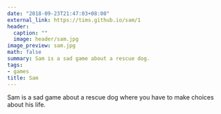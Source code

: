 ```yaml
---
date: "2018-09-23T21:47:03+08:00"
external_link: https://tims.github.io/sam/1
header:
  caption: ""
  image: header/sam.jpg
image_preview: sam.jpg
math: false
summary: Sam is a sad game about a rescue dog.
tags:
- games
title: Sam
---
```


Sam is a sad game about a rescue dog where you have to make choices about his life.
